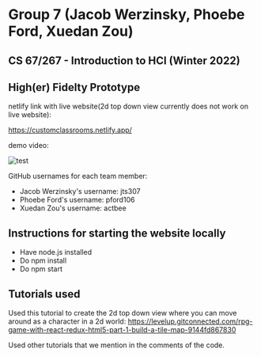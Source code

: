 # Group 7 (Jacob Werzinsky, Phoebe Ford, Xuedan Zou)
## CS 67/267 - Introduction to HCI (Winter 2022) 
## High(er) Fidelty Prototype

netlify link with live website(2d top down view currently does not work on live website): 

https://customclassrooms.netlify.app/

demo video: 

![test](https://drive.google.com/file/d/1L20l80qtjD5A4lpESaUl3_nYXCvEIDNV/view?usp=sharing)

GitHub usernames for each team member:
- Jacob Werzinsky's username: jts307
- Phoebe Ford's username: pford106
- Xuedan Zou's username: actbee

## Instructions for starting the website locally

- Have node.js installed
- Do npm install
- Do npm start

## Tutorials used
Used this tutorial to create the 2d top down view where you can move around as a character in a 2d world: https://levelup.gitconnected.com/rpg-game-with-react-redux-html5-part-1-build-a-tile-map-9144fd867830

Used other tutorials that we mention in the comments of the code. 
